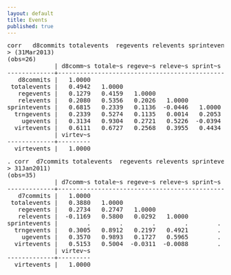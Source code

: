 ```yaml
---
layout: default
title: Events
published: true
---
```


<pre>
corr   d8commits totalevents  regevents relevents sprintevents trngevents ugevents virtevents if datenew >= d(1feb2011) & datenew <= d
> (31Mar2013)
(obs=26)
             | d8comm~s totale~s regeve~s releve~s sprint~s trngev~s ugevents
-------------+---------------------------------------------------------------
   d8commits |   1.0000
 totalevents |   0.4942   1.0000
   regevents |   0.1279   0.4159   1.0000
   relevents |   0.2080   0.5356   0.2026   1.0000
sprintevents |   0.6815   0.2339   0.1136  -0.0446   1.0000
  trngevents |   0.2339   0.5274   0.1135   0.0014   0.2053   1.0000
    ugevents |   0.3134   0.9304   0.2721   0.5226  -0.0394   0.3540   1.0000
  virtevents |   0.6111   0.6727   0.2568   0.3955   0.4434   0.3417   0.4638
             | virtev~s
-------------+---------
  virtevents |   1.0000
</pre>

<pre>
. corr  d7commits totalevents  regevents relevents sprintevents trngevents ugevents virtevents if datenew >= d(2feb2008) & datenew <= d(
> 31Jan2011)
(obs=35)
             | d7comm~s totale~s regeve~s releve~s sprint~s trngev~s ugevents
-------------+---------------------------------------------------------------
   d7commits |   1.0000
 totalevents |   0.3880   1.0000
   regevents |   0.2734   0.2747   1.0000
   relevents |  -0.1169   0.5800   0.0292   1.0000
sprintevents |        .        .        .        .        .
  trngevents |   0.3005   0.8912   0.2197   0.4921        .   1.0000
    ugevents |   0.3570   0.9893   0.1727   0.5965        .   0.8446   1.0000
  virtevents |   0.5153   0.5004  -0.0311  -0.0088        .   0.5256   0.4574
             | virtev~s
-------------+---------
  virtevents |   1.0000
</pre>
